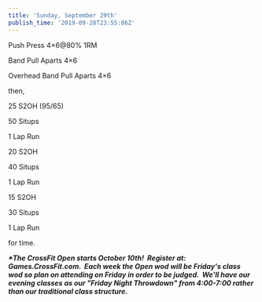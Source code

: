 ```yaml
---
title: 'Sunday, September 29th'
publish_time: '2019-09-28T23:55:06Z'
---
```


Push Press 4×6\@80% 1RM

Band Pull Aparts 4×6

Overhead Band Pull Aparts 4×6

then,

25 S2OH (95/65)

50 Situps

1 Lap Run

20 S2OH

40 Situps

1 Lap Run

15 S2OH

30 Situps

1 Lap Run

for time.

***\*The CrossFit Open starts October 10th!  Register at:
Games.CrossFit.com.  Each week the Open wod will be Friday's class wod
so plan on attending on Friday in order to be judged.  We'll have our
evening classes as our "Friday Night Throwdown" from 4:00-7:00 rather
than our traditional class structure.***
